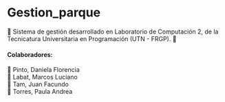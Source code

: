 # Gestion_parque
:rocket:  Sistema de gestión desarrollado en Laboratorio de Computación 2, de la Tecnicatura Universitaria en Programación (UTN - FRGP). :rocket:

#### Colaboradores: 

:space_invader: Pinto, Daniela Florencia <br/>
:space_invader: Labat, Marcos Luciano <br/>
:space_invader: Tam, Juan Facundo <br/>
:space_invader: Torres, Paula Andrea <br/>
